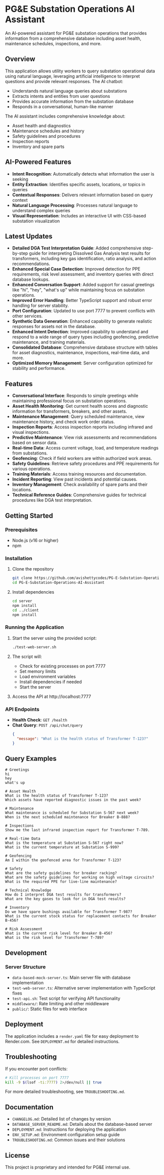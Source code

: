 # PG&E Substation Operations AI Assistant

An AI-powered assistant for PG&E substation operations that provides information from a comprehensive database including asset health, maintenance schedules, inspections, and more.

## Overview

This application allows utility workers to query substation operational data using natural language, leveraging artificial intelligence to interpret questions and provide relevant responses. The AI chatbot:

* Understands natural language queries about substations
* Extracts intents and entities from user questions
* Provides accurate information from the substation database
* Responds in a conversational, human-like manner

The AI assistant includes comprehensive knowledge about:

* Asset health and diagnostics
* Maintenance schedules and history
* Safety guidelines and procedures
* Inspection reports
* Inventory and spare parts

## AI-Powered Features

* **Intent Recognition**: Automatically detects what information the user is seeking
* **Entity Extraction**: Identifies specific assets, locations, or topics in queries
* **Contextual Responses**: Delivers relevant information based on query context
* **Natural Language Processing**: Processes natural language to understand complex queries
* **Visual Representation**: Includes an interactive UI with CSS-based substation visualization

## Latest Updates

* **Detailed DGA Test Interpretation Guide**: Added comprehensive step-by-step guide for interpreting Dissolved Gas Analysis test results for transformers, including key gas identification, ratio analysis, and action recommendations.
* **Enhanced Special Case Detection**: Improved detection for PPE requirements, risk level assessment, and inventory queries with direct database lookups.
* **Enhanced Conversation Support**: Added support for casual greetings like "hi", "hey", "what's up" while maintaining focus on substation operations.
* **Improved Error Handling**: Better TypeScript support and robust error handling for server stability.
* **Port Configuration**: Updated to use port 7777 to prevent conflicts with other services.
* **Synthetic Data Generation**: Enhanced capability to generate realistic responses for assets not in the database.
* **Enhanced Intent Detection**: Improved capability to understand and respond to a wide range of query types including geofencing, predictive maintenance, and training materials.
* **Consolidated Database**: Comprehensive database structure with tables for asset diagnostics, maintenance, inspections, real-time data, and more.
* **Optimized Memory Management**: Server configuration optimized for stability and performance.

## Features

* **Conversational Interface**: Responds to simple greetings while maintaining professional focus on substation operations.
* **Asset Health Monitoring**: Get current health scores and diagnostic information for transformers, breakers, and other assets.
* **Maintenance Management**: Query scheduled maintenance, view maintenance history, and check work order status.
* **Inspection Reports**: Access inspection reports including infrared and visual inspections.
* **Predictive Maintenance**: View risk assessments and recommendations based on sensor data.
* **Real-time Data**: Access current voltage, load, and temperature readings from substations.
* **Geofencing**: Check if field workers are within authorized work areas.
* **Safety Guidelines**: Retrieve safety procedures and PPE requirements for various operations.
* **Training Materials**: Access training resources and documentation.
* **Incident Reporting**: View past incidents and potential causes.
* **Inventory Management**: Check availability of spare parts and their locations.
* **Technical Reference Guides**: Comprehensive guides for technical procedures like DGA test interpretation.

## Getting Started

### Prerequisites

* Node.js (v16 or higher)
* npm

### Installation

1. Clone the repository
   ```bash
   git clone https://github.com/avishettycodes/PG-E-Substation-Operations-AI-Assistant.git
   cd PG-E-Substation-Operations-AI-Assistant
   ```

2. Install dependencies
   ```bash
   cd server
   npm install
   cd ../client
   npm install
   ```

### Running the Application

1. Start the server using the provided script:
   ```bash
   ./test-web-server.sh
   ```

2. The script will:
   - Check for existing processes on port 7777
   - Set memory limits
   - Load environment variables
   - Install dependencies if needed
   - Start the server

3. Access the API at http://localhost:7777

### API Endpoints

- **Health Check**: `GET /health`
- **Chat Query**: `POST /api/chat/query`
  ```json
  {
    "message": "What is the health status of Transformer T-123?"
  }
  ```

## Query Examples

```
# Greetings
hi
hey
what's up

# Asset Health
What is the health status of Transformer T-123?
Which assets have reported diagnostic issues in the past week?

# Maintenance
What maintenance is scheduled for Substation S-567 next week?
When is the next scheduled maintenance for Breaker B-888?

# Inspections
Show me the last infrared inspection report for Transformer T-789.

# Real-time Data
What is the temperature at Substation S-567 right now?
What is the current temperature at Substation S-999?

# Geofencing
Am I within the geofenced area for Transformer T-123?

# Safety
What are the safety guidelines for breaker racking?
What are the safety guidelines for working on high voltage circuits?
What is the required PPE for live-line maintenance?

# Technical Knowledge
How do I interpret DGA test results for transformers?
What are the key gases to look for in DGA test results?

# Inventory
Do we have spare bushings available for Transformer T-987?
What is the current stock status for replacement contacts for Breaker B-456?

# Risk Assessment
What is the current risk level for Breaker B-456?
What is the risk level for Transformer T-789?
```

## Development

### Server Structure

- `data-based-mock-server.ts`: Main server file with database implementation
- `test-web-server.ts`: Alternative server implementation with TypeScript fixes
- `test-api.sh`: Test script for verifying API functionality
- `middleware/`: Rate limiting and other middleware
- `public/`: Static files for web interface

## Deployment

The application includes a `render.yaml` file for easy deployment to Render.com. See `DEPLOYMENT.md` for detailed instructions.

## Troubleshooting

If you encounter port conflicts:

```bash
# Kill processes on port 7777
kill -9 $(lsof -ti:7777) 2>/dev/null || true
```

For more detailed troubleshooting, see `TROUBLESHOOTING.md`.

## Documentation

* `CHANGELOG.md`: Detailed list of changes by version
* `DATABASE_SERVER_README.md`: Details about the database-based server
* `DEPLOYMENT.md`: Instructions for deploying the application
* `ENV_SETUP.md`: Environment configuration setup guide
* `TROUBLESHOOTING.md`: Common issues and their solutions

## License

This project is proprietary and intended for PG&E internal use. 